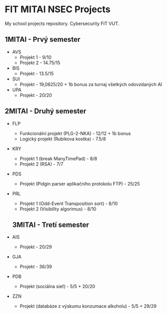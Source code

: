 # FIT MITAI NSEC Projects
My school projects repository. Cybersecurity FIT VUT.

## 1MITAI - Prvý semester
- AVS
  - Projekt 1 - 9/10
  - Projekt 2 - 14.75/15
- BIS
  - Projekt - 13.5/15
- SUI
  - Projekt - 19,0625/20 + 1b bonus za turnaj všetkých odovzdaných AI
- UPA
  - Projekt - 20/20
  
## 2MITAI - Druhý semester
- FLP
  - Funkcionální projekt (PLG-2-NKA) - 12/12 + 1b bonus
  - Logický projekt (Rubikova kostka) - 7.5/8
- KRY
  - Projekt 1 (break ManyTimePad) - 8/8
  - Projekt 2 (RSA) - 7/7
- PDS
  - Projekt (Pidgin parser aplikačního protokolu FTP) - 25/25
- PRL
  - Projekt 1 (Odd-Event Transposition sort) - 8/10
  - Projekt 2 (Visibility algorimus) - 8/10
  
  ## 3MITAI - Tretí semester
- AIS
  - Projekt - 20/29
- GJA
  - Projekt - 36/39
- PDB
  - Projekt (sociálna sieť) - 5/5 + 20/20
- ZZN
  - Projekt (databáze z výskumu konzumace alkoholu) - 5/5 + 29/29
